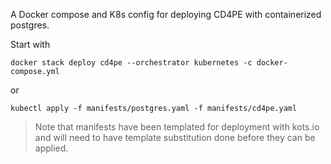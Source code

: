 A Docker compose and K8s config for deploying CD4PE with containerized postgres.

Start with
```
docker stack deploy cd4pe --orchestrator kubernetes -c docker-compose.yml
```
or
```
kubectl apply -f manifests/postgres.yaml -f manifests/cd4pe.yaml
```

> Note that manifests have been templated for deployment with kots.io and will need to have template substitution done before they can be applied.
